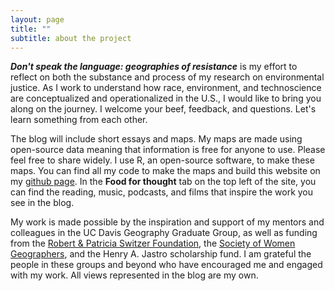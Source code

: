 ```yaml
---
layout: page
title: ""
subtitle: about the project
---
```


***Don't speak the language: geographies of resistance*** is my effort to reflect on both the substance and process of my research on environmental justice. As I work to understand how race, environment, and technoscience are conceptualized and operationalized in the U.S., I would like to bring you along on the journey. I welcome your beef, feedback, and questions. Let's learn something from each other.

The blog will include short essays and maps.  My maps are made using open-source data meaning that information is free for anyone to use.  Please feel free to share widely.  I use R, an open-source software, to make these maps.  You can find all my code to make the maps and build this website on my [github page](https://github.com/miakd/).  In the **Food for thought** tab on the top left of the site, you can find the reading, music, podcasts, and films that inspire the work you see in the blog.

My work is made possible by the inspiration and support of my mentors and colleagues in the UC Davis Geography Graduate Group, as well as funding from the [Robert & Patricia Switzer Foundation](http://www.switzernetwork.org/become-fellow/2017-switzer-fellows), the [Society of Women Geographers](http://www.iswg.org/fellowships/current-fellowship-winners), and the Henry A. Jastro scholarship fund.  I am grateful the people in these groups and beyond who have encouraged me and engaged with my work.  All views represented in the blog are my own.
